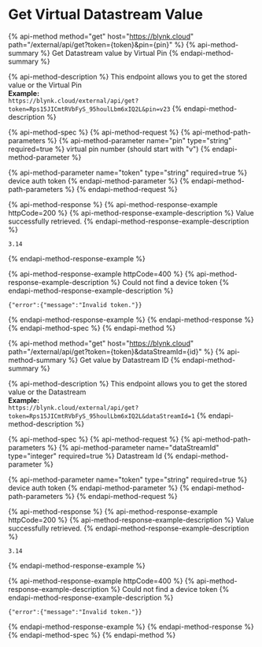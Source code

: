 # Get Virtual Datastream Value

{% api-method method="get" host="https://blynk.cloud" path="/external/api/get?token={token}&pin={pin}" %}
{% api-method-summary %}
Get Datastream value by Virtual Pin
{% endapi-method-summary %}

{% api-method-description %}
This endpoint allows you to get the stored value or the Virtual Pin  
**Example:**  
`https://blynk.cloud/external/api/get?token=Rps15JICmtRVbFyS_95houlLbm6xIQ2L&pin=v23`
{% endapi-method-description %}

{% api-method-spec %}
{% api-method-request %}
{% api-method-path-parameters %}
{% api-method-parameter name="pin" type="string" required=true %}
virtual pin number \(should start with "v"\)
{% endapi-method-parameter %}

{% api-method-parameter name="token" type="string" required=true %}
device auth token
{% endapi-method-parameter %}
{% endapi-method-path-parameters %}
{% endapi-method-request %}

{% api-method-response %}
{% api-method-response-example httpCode=200 %}
{% api-method-response-example-description %}
Value successfully retrieved.
{% endapi-method-response-example-description %}

```text
3.14
```
{% endapi-method-response-example %}

{% api-method-response-example httpCode=400 %}
{% api-method-response-example-description %}
Could not find a device token
{% endapi-method-response-example-description %}

```text
{"error":{"message":"Invalid token."}}
```
{% endapi-method-response-example %}
{% endapi-method-response %}
{% endapi-method-spec %}
{% endapi-method %}

{% api-method method="get" host="https://blynk.cloud" path="/external/api/get?token={token}&dataStreamId={id}" %}
{% api-method-summary %}
Get value by Datastream ID
{% endapi-method-summary %}

{% api-method-description %}
This endpoint allows you to get the stored value or the Datastream  
**Example:**  
`https://blynk.cloud/external/api/get?token=Rps15JICmtRVbFyS_95houlLbm6xIQ2L&dataStreamId=1`
{% endapi-method-description %}

{% api-method-spec %}
{% api-method-request %}
{% api-method-path-parameters %}
{% api-method-parameter name="dataStreamId" type="integer" required=true %}
Datastream Id
{% endapi-method-parameter %}

{% api-method-parameter name="token" type="string" required=true %}
device auth token
{% endapi-method-parameter %}
{% endapi-method-path-parameters %}
{% endapi-method-request %}

{% api-method-response %}
{% api-method-response-example httpCode=200 %}
{% api-method-response-example-description %}
Value successfully retrieved.
{% endapi-method-response-example-description %}

```text
3.14
```
{% endapi-method-response-example %}

{% api-method-response-example httpCode=400 %}
{% api-method-response-example-description %}
Could not find a device token
{% endapi-method-response-example-description %}

```text
{"error":{"message":"Invalid token."}}
```
{% endapi-method-response-example %}
{% endapi-method-response %}
{% endapi-method-spec %}
{% endapi-method %}

